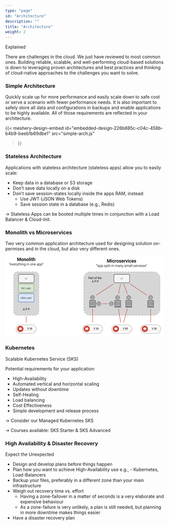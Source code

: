 ```yaml
---
type: "page"
id: "Architecture"
description: ""
title: "Architecture"
weight: 2
---
```



Explained

There are challenges in the cloud. We just have reviewed to most common ones. Building reliable, scalable, and well-performing cloud-based solutions is down to leveraging proven architectures and best practices and thinking of cloud-native approaches to the challenges you want to solve.

### Simple Architecture

Quickly scale up for more performance and easily scale down to safe cost or serve a scenario with fewer performance needs. It is also important to safely store all data and configurations in backups and enable applications to be highly available. All of those requirements are reflected in your architecture.




{{< meshery-design-embed 
        id="embedded-design-226b885c-c04c-458b-b4b9-beeb1b69dbe1"
        src="simple-arch.js"
 >}}

### Stateless Architecture

Applications with stateless architecture (stateless apps) allow you to easily scale:

- Keep data in a database or S3 storage
- Don’t save data locally on a disk
- Don’t save session-states locally inside the apps RAM, instead:
    - Use JWT (JSON Web Tokens)
    - Save session state in a database (e.g., Redis)

-> Stateless Apps can be booted multiple times in conjunction with a Load Balancer & Cloud-Init.

### Monolith vs Microservices

Two very common application architecture used for designing solution on-permises and in the cloud, but also very different ones.

![mono-vs-micro](mono-vs-micro.png)

### Kubernetes
Scalable Kubernetes Service (SKS)

Potential requirements for your application:

- High-Availability
- Automated vertical and horizontal scaling
- Updates without downtime
- Self-Healing
- Load balancing
- Cost Effectiveness
- Simple development and release process

-> Consider our Managed Kubernetes SKS

-> Courses available: SKS Starter & SKS Advanced

### High Availability & Disaster Recovery
Expect the Unexpected

- Design and develop plans before things happen
- Plan how you want to achieve High-Availability use e.g., - Kubernetes, Load-Balancers
- Backup your files, preferably in a different zone than your main infrastructure
- Weigh out recovery time vs. effort
    - Having a zone-failover in a matter of seconds is a very elaborate and expensive behaviour
    - As a zone-failure is very unlikely, a plan is still needed, but planning in more downtime makes things easier
- Have a disaster recovery plan
